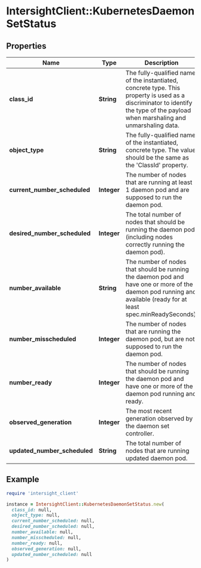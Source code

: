 # IntersightClient::KubernetesDaemonSetStatus

## Properties

| Name | Type | Description | Notes |
| ---- | ---- | ----------- | ----- |
| **class_id** | **String** | The fully-qualified name of the instantiated, concrete type. This property is used as a discriminator to identify the type of the payload when marshaling and unmarshaling data. | [default to &#39;kubernetes.DaemonSetStatus&#39;] |
| **object_type** | **String** | The fully-qualified name of the instantiated, concrete type. The value should be the same as the &#39;ClassId&#39; property. | [default to &#39;kubernetes.DaemonSetStatus&#39;] |
| **current_number_scheduled** | **Integer** | The number of nodes that are running at least 1 daemon pod and are supposed to run the daemon pod. | [optional][default to 0] |
| **desired_number_scheduled** | **Integer** | The total number of nodes that should be running the daemon pod (including nodes correctly running the daemon pod). | [optional][default to 0] |
| **number_available** | **String** | The number of nodes that should be running the daemon pod and have one or more of the daemon pod running and available (ready for at least spec.minReadySeconds). | [optional] |
| **number_misscheduled** | **Integer** | The number of nodes that are running the daemon pod, but are not supposed to run the daemon pod. | [optional][default to 0] |
| **number_ready** | **Integer** | The number of nodes that should be running the daemon pod and have one or more of the daemon pod running and ready. | [optional][default to 0] |
| **observed_generation** | **Integer** | The most recent generation observed by the daemon set controller. | [optional][default to 0] |
| **updated_number_scheduled** | **String** | The total number of nodes that are running updated daemon pod. | [optional] |

## Example

```ruby
require 'intersight_client'

instance = IntersightClient::KubernetesDaemonSetStatus.new(
  class_id: null,
  object_type: null,
  current_number_scheduled: null,
  desired_number_scheduled: null,
  number_available: null,
  number_misscheduled: null,
  number_ready: null,
  observed_generation: null,
  updated_number_scheduled: null
)
```

